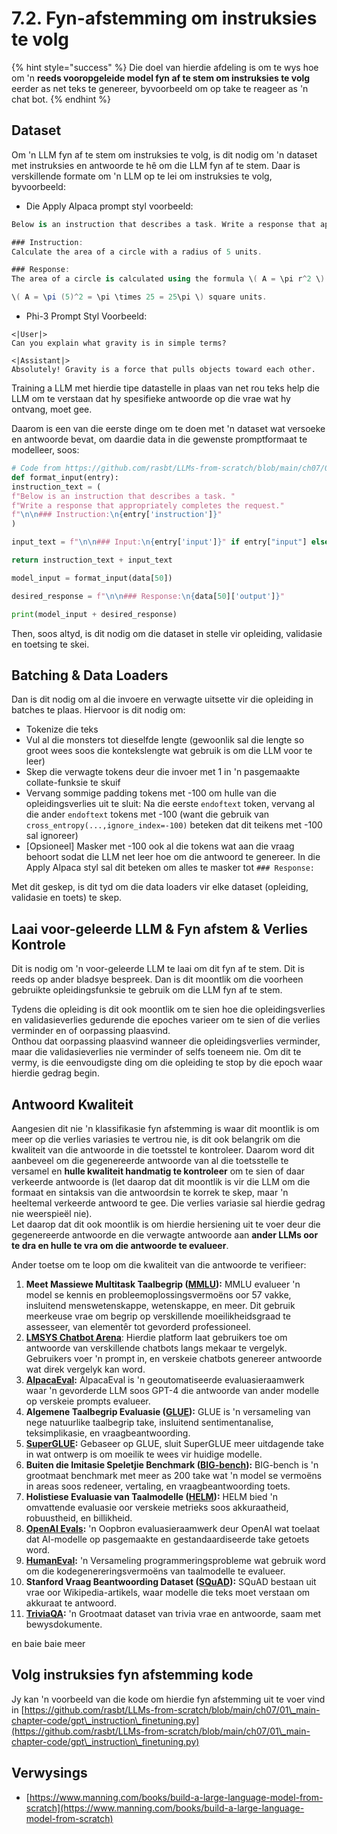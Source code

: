 # 7.2. Fyn-afstemming om instruksies te volg

{% hint style="success" %}
Die doel van hierdie afdeling is om te wys hoe om 'n **reeds vooropgeleide model fyn af te stem om instruksies te volg** eerder as net teks te genereer, byvoorbeeld om op take te reageer as 'n chat bot.
{% endhint %}

## Dataset

Om 'n LLM fyn af te stem om instruksies te volg, is dit nodig om 'n dataset met instruksies en antwoorde te hê om die LLM fyn af te stem. Daar is verskillende formate om 'n LLM op te lei om instruksies te volg, byvoorbeeld:

* Die Apply Alpaca prompt styl voorbeeld:
```csharp
Below is an instruction that describes a task. Write a response that appropriately completes the request.

### Instruction:
Calculate the area of a circle with a radius of 5 units.

### Response:
The area of a circle is calculated using the formula \( A = \pi r^2 \). Plugging in the radius of 5 units:

\( A = \pi (5)^2 = \pi \times 25 = 25\pi \) square units.
```
* Phi-3 Prompt Styl Voorbeeld:
```vbnet
<|User|>
Can you explain what gravity is in simple terms?

<|Assistant|>
Absolutely! Gravity is a force that pulls objects toward each other.
```
Training a LLM met hierdie tipe datastelle in plaas van net rou teks help die LLM om te verstaan dat hy spesifieke antwoorde op die vrae wat hy ontvang, moet gee.

Daarom is een van die eerste dinge om te doen met 'n dataset wat versoeke en antwoorde bevat, om daardie data in die gewenste promptformaat te modelleer, soos:
```python
# Code from https://github.com/rasbt/LLMs-from-scratch/blob/main/ch07/01_main-chapter-code/ch07.ipynb
def format_input(entry):
instruction_text = (
f"Below is an instruction that describes a task. "
f"Write a response that appropriately completes the request."
f"\n\n### Instruction:\n{entry['instruction']}"
)

input_text = f"\n\n### Input:\n{entry['input']}" if entry["input"] else ""

return instruction_text + input_text

model_input = format_input(data[50])

desired_response = f"\n\n### Response:\n{data[50]['output']}"

print(model_input + desired_response)
```
Then, soos altyd, is dit nodig om die dataset in stelle vir opleiding, validasie en toetsing te skei.

## Batching & Data Loaders

Dan is dit nodig om al die invoere en verwagte uitsette vir die opleiding in batches te plaas. Hiervoor is dit nodig om:

* Tokenize die teks
* Vul al die monsters tot dieselfde lengte (gewoonlik sal die lengte so groot wees soos die kontekslengte wat gebruik is om die LLM voor te leer)
* Skep die verwagte tokens deur die invoer met 1 in 'n pasgemaakte collate-funksie te skuif
* Vervang sommige padding tokens met -100 om hulle van die opleidingsverlies uit te sluit: Na die eerste `endoftext` token, vervang al die ander `endoftext` tokens met -100 (want die gebruik van `cross_entropy(...,ignore_index=-100)` beteken dat dit teikens met -100 sal ignoreer)
* \[Opsioneel\] Masker met -100 ook al die tokens wat aan die vraag behoort sodat die LLM net leer hoe om die antwoord te genereer. In die Apply Alpaca styl sal dit beteken om alles te masker tot `### Response:`

Met dit geskep, is dit tyd om die data loaders vir elke dataset (opleiding, validasie en toets) te skep.

## Laai voor-geleerde LLM & Fyn afstem & Verlies Kontrole

Dit is nodig om 'n voor-geleerde LLM te laai om dit fyn af te stem. Dit is reeds op ander bladsye bespreek. Dan is dit moontlik om die voorheen gebruikte opleidingsfunksie te gebruik om die LLM fyn af te stem.

Tydens die opleiding is dit ook moontlik om te sien hoe die opleidingsverlies en validasieverlies gedurende die epoches varieer om te sien of die verlies verminder en of oorpassing plaasvind.\
Onthou dat oorpassing plaasvind wanneer die opleidingsverlies verminder, maar die validasieverlies nie verminder of selfs toeneem nie. Om dit te vermy, is die eenvoudigste ding om die opleiding te stop by die epoch waar hierdie gedrag begin.

## Antwoord Kwaliteit

Aangesien dit nie 'n klassifikasie fyn afstemming is waar dit moontlik is om meer op die verlies variasies te vertrou nie, is dit ook belangrik om die kwaliteit van die antwoorde in die toetsstel te kontroleer. Daarom word dit aanbeveel om die gegenereerde antwoorde van al die toetsstelle te versamel en **hulle kwaliteit handmatig te kontroleer** om te sien of daar verkeerde antwoorde is (let daarop dat dit moontlik is vir die LLM om die formaat en sintaksis van die antwoordsin te korrek te skep, maar 'n heeltemal verkeerde antwoord te gee. Die verlies variasie sal hierdie gedrag nie weerspieël nie).\
Let daarop dat dit ook moontlik is om hierdie hersiening uit te voer deur die gegenereerde antwoorde en die verwagte antwoorde aan **ander LLMs oor te dra en hulle te vra om die antwoorde te evalueer**.

Ander toetse om te loop om die kwaliteit van die antwoorde te verifieer:

1. **Meet Massiewe Multitask Taalbegrip (**[**MMLU**](https://arxiv.org/abs/2009.03300)**):** MMLU evalueer 'n model se kennis en probleemoplossingsvermoëns oor 57 vakke, insluitend menswetenskappe, wetenskappe, en meer. Dit gebruik meerkeuse vrae om begrip op verskillende moeilikheidsgraad te assesseer, van elementêr tot gevorderd professioneel.
2. [**LMSYS Chatbot Arena**](https://arena.lmsys.org): Hierdie platform laat gebruikers toe om antwoorde van verskillende chatbots langs mekaar te vergelyk. Gebruikers voer 'n prompt in, en verskeie chatbots genereer antwoorde wat direk vergelyk kan word.
3. [**AlpacaEval**](https://github.com/tatsu-lab/alpaca\_eval)**:** AlpacaEval is 'n geoutomatiseerde evaluasieraamwerk waar 'n gevorderde LLM soos GPT-4 die antwoorde van ander modelle op verskeie prompts evalueer.
4. **Algemene Taalbegrip Evaluasie (**[**GLUE**](https://gluebenchmark.com/)**):** GLUE is 'n versameling van nege natuurlike taalbegrip take, insluitend sentimentanalise, teksimplikasie, en vraagbeantwoording.
5. [**SuperGLUE**](https://super.gluebenchmark.com/)**:** Gebaseer op GLUE, sluit SuperGLUE meer uitdagende take in wat ontwerp is om moeilik te wees vir huidige modelle.
6. **Buiten die Imitasie Speletjie Benchmark (**[**BIG-bench**](https://github.com/google/BIG-bench)**):** BIG-bench is 'n grootmaat benchmark met meer as 200 take wat 'n model se vermoëns in areas soos redeneer, vertaling, en vraagbeantwoording toets.
7. **Holistiese Evaluasie van Taalmodelle (**[**HELM**](https://crfm.stanford.edu/helm/lite/latest/)**):** HELM bied 'n omvattende evaluasie oor verskeie metrieks soos akkuraatheid, robuustheid, en billikheid.
8. [**OpenAI Evals**](https://github.com/openai/evals)**:** 'n Oopbron evaluasieraamwerk deur OpenAI wat toelaat dat AI-modelle op pasgemaakte en gestandaardiseerde take getoets word.
9. [**HumanEval**](https://github.com/openai/human-eval)**:** 'n Versameling programmeringsprobleme wat gebruik word om die kodegenereringsvermoëns van taalmodelle te evalueer.
10. **Stanford Vraag Beantwoording Dataset (**[**SQuAD**](https://rajpurkar.github.io/SQuAD-explorer/)**):** SQuAD bestaan uit vrae oor Wikipedia-artikels, waar modelle die teks moet verstaan om akkuraat te antwoord.
11. [**TriviaQA**](https://nlp.cs.washington.edu/triviaqa/)**:** 'n Grootmaat dataset van trivia vrae en antwoorde, saam met bewysdokumente.

en baie baie meer

## Volg instruksies fyn afstemming kode

Jy kan 'n voorbeeld van die kode om hierdie fyn afstemming uit te voer vind in [https://github.com/rasbt/LLMs-from-scratch/blob/main/ch07/01\_main-chapter-code/gpt\_instruction\_finetuning.py](https://github.com/rasbt/LLMs-from-scratch/blob/main/ch07/01\_main-chapter-code/gpt\_instruction\_finetuning.py)

## Verwysings

* [https://www.manning.com/books/build-a-large-language-model-from-scratch](https://www.manning.com/books/build-a-large-language-model-from-scratch)
